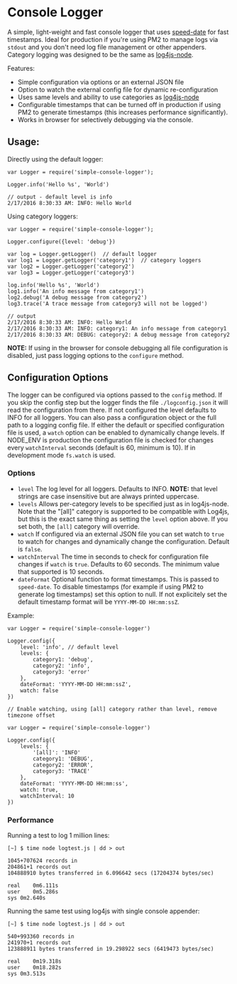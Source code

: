 # Console Logger

A simple, light-weight and fast console logger that uses [speed-date](https://github.com/gosquared/speed-date) for fast timestamps. Ideal for production if you're using PM2 to manage logs via `stdout` and you don't need log file management or other appenders. Category logging was designed to be the same as [log4js-node](https://github.com/nomiddlename/log4js-node).

Features:

* Simple configuration via options or an external JSON file
* Option to watch the external config file for dynamic re-configuration
* Uses same levels and ability to use categories as [log4js-node](https://github.com/nomiddlename/log4js-node)
* Configurable timestamps that can be turned off in production if using PM2 to generate timestamps (this increases performance significantly).
* Works in browser for selectively debugging via the console.

## Usage:  

Directly using the default logger:

```
var Logger = require('simple-console-logger');

Logger.info('Hello %s', 'World')

// output - default level is info
2/17/2016 8:30:33 AM: INFO: Hello World
```

Using category loggers:

```
var Logger = require('simple-console-logger');

Logger.configure({level: 'debug'})

var log = Logger.getLogger()  // default logger
var log1 = Logger.getLogger('category1')  // category loggers
var log2 = Logger.getLogger('category2')  
var log3 = Logger.getLogger('category3')  

log.info('Hello %s', 'World')
log1.info('An info message from category1')
log2.debug('A debug message from category2')
log3.trace('A trace message from category3 will not be logged')

// output
2/17/2016 8:30:33 AM: INFO: Hello World
2/17/2016 8:30:33 AM: INFO: category1: An info message from category1
2/17/2016 8:30:33 AM: DEBUG: category2: A debug message from category2
```
**NOTE:** If using in the browser for console debugging all file configuration is disabled, just pass logging options to the `configure` method.

## Configuration Options

The logger can be configured via options passed to the `config` method. If you skip the config step but the logger finds the file `./logconfig.json` it will read the configuration from there. If not configured the level defaults to INFO for all loggers. You can also pass a configuration object or the full path to a logging config file. If either the default or specified configuration file is used, a `watch` option can be enabled to dynamically change levels. If NODE_ENV is production the configuration file is checked for changes every `watchInterval` seconds (default is 60, minimum is 10). If in development mode `fs.watch` is used.

### Options

* `level` The log level for all loggers. Defaults to INFO. **NOTE:** that level strings are case insensitive but are always printed uppercase.
* `levels` Allows per-category levels to be specified just as in log4js-node. Note that the "[all]" category is supported to be compatible with Log4js, but this is the exact same thing as setting the `level` option above. If you set both, the `[all]` category will override.
* `watch` If configured via an external JSON file you can set watch to `true` to watch for changes and dynamically change the configuration. Default is `false`.
* `watchInterval` The time in seconds to check for configuration file changes if `watch` is `true`. Defaults to 60 seconds. The minimum value that supported is 10 seconds.
* `dateFormat` Optional function to format timestamps. This is passed to `speed-date`. To disable timestamps (for example if using PM2 to generate log timestamps) set this option to null. If not explicitely set the default timestamp format will be `YYYY-MM-DD HH:mm:ssZ`.

Example:

```
var Logger = require('simple-console-logger')

Logger.config({
	level: 'info', // default level
	levels: {
		category1: 'debug',
		category2: 'info',
		category3: 'error'
	},
	dateFormat: 'YYYY-MM-DD HH:mm:ssZ',
	watch: false
})

// Enable watching, using [all] category rather than level, remove timezone offset

var Logger = require('simple-console-logger')

Logger.config({
	levels: {
		'[all]': 'INFO'
		category1: 'DEBUG',
		category2: 'ERROR',
		category3: 'TRACE'
	},
	dateFormat: 'YYYY-MM-DD HH:mm:ss',
	watch: true,
	watchInterval: 10
})
```

### Performance
Running a test to log 1 million lines:

```
[~] $ time node logtest.js | dd > out

1045+707624 records in
204861+1 records out
104888910 bytes transferred in 6.096642 secs (17204374 bytes/sec)

real	0m6.111s
user	0m5.286s
sys	0m2.640s

```

Running the same test using log4js with single console appender:

```
[~] $ time node logtest.js | dd > out

540+993360 records in
241970+1 records out
123888911 bytes transferred in 19.298922 secs (6419473 bytes/sec)

real	0m19.318s
user	0m18.282s
sys	0m3.513s
```
